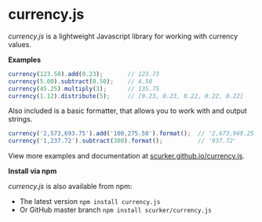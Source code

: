 currency.js
===========

*currency.js* is a lightweight Javascript library for working with currency values.

**Examples**
```javascript
currency(123.50).add(0.23);       // 123.73
currency(5.00).subtract(0.50);    // 4.50
currency(45.25).multiply(3);      // 135.75
currency(1.12).distribute(5);     // [0.23, 0.23, 0.22, 0.22, 0.22]
```

Also included is a basic formatter, that allows you to work with and output strings.
```javascript
currency('2,573,693.75').add('100,275.50').format();  // '2,673,969.25'
currency('1,237.72').subtract(300).format();          // '937.72'
```

View more examples and documentation at [scurker.github.io/currency.js](http://scurker.github.io/currency.js).

**Install via npm**

*currency.js* is also available from npm:

* The latest version ```npm install currency.js```
* Or GitHub master branch ```npm install scurker/currency.js```
